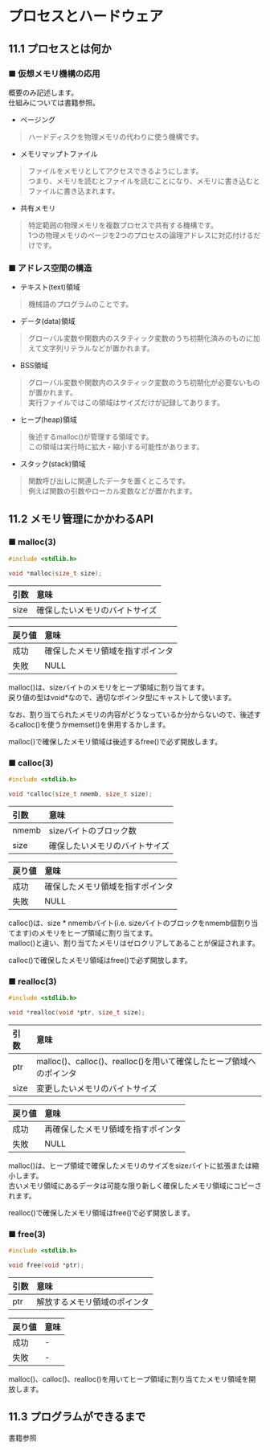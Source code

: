# プロセスとハードウェア
## 11.1 プロセスとは何か
### ■ 仮想メモリ機構の応用
概要のみ記述します。  
仕組みについては書籍参照。
- ページング
> ハードディスクを物理メモリの代わりに使う機構です。
- メモリマップトファイル
> ファイルをメモリとしてアクセスできるようにします。  
> つまり、メモリを読むとファイルを読むことになり、メモリに書き込むとファイルに書き込まれます。  
- 共有メモリ
> 特定範囲の物理メモリを複数プロセスで共有する機構です。  
> 1つの物理メモリのページを2つのプロセスの論理アドレスに対応付けるだけです。

### ■ アドレス空間の構造
- テキスト(text)領域
> 機械語のプログラムのことです。
- データ(data)領域
> グローバル変数や関数内のスタティック変数のうち初期化済みのものに加えて文字列リテラルなどが置かれます。
- BSS領域
> グローバル変数や関数内のスタティック変数のうち初期化が必要ないものが置かれます。  
> 実行ファイルではこの領域はサイズだけが記録してあります。
- ヒープ(heap)領域
> 後述するmalloc()が管理する領域です。  
> この領域は実行時に拡大・縮小する可能性があります。
- スタック(stack)領域
> 関数呼び出しに関連したデータを置くところです。  
> 例えば関数の引数やローカル変数などが置かれます。
## 11.2 メモリ管理にかかわるAPI
### ■ malloc(3)
```c
#include <stdlib.h>

void *malloc(size_t size);
```

|引数|意味|
|:---|:---|
|size|確保したいメモリのバイトサイズ|

|戻り値|意味|
|:---|:---|
|成功|確保したメモリ領域を指すポインタ|
|失敗|NULL|

malloc()は、sizeバイトのメモリをヒープ領域に割り当てます。  
戻り値の型はvoid\*なので、適切なポインタ型にキャストして使います。  
  
なお、割り当てられたメモリの内容がどうなっているか分からないので、後述するcalloc()を使うかmemset()を併用するかします。  
  
malloc()で確保したメモリ領域は後述するfree()で必ず開放します。

### ■ calloc(3)
```c
#include <stdlib.h>

void *calloc(size_t nmemb, size_t size);
```

|引数|意味|
|:---|:---|
|nmemb|sizeバイトのブロック数|
|size|確保したいメモリのバイトサイズ|

|戻り値|意味|
|:---|:---|
|成功|確保したメモリ領域を指すポインタ|
|失敗|NULL|

calloc()は、size \* nmembバイト(i.e. sizeバイトのブロックをnmemb個割り当てます)のメモリをヒープ領域に割り当てます。  
malloc()と違い、割り当てたメモリはゼロクリアしてあることが保証されます。  
  
calloc()で確保したメモリ領域はfree()で必ず開放します。

### ■ realloc(3)
```c
#include <stdlib.h>

void *realloc(void *ptr, size_t size);
```

|引数|意味|
|:---|:---|
|ptr|malloc()、calloc()、realloc()を用いて確保したヒープ領域へのポインタ|
|size|変更したいメモリのバイトサイズ|

|戻り値|意味|
|:---|:---|
|成功|再確保したメモリ領域を指すポインタ|
|失敗|NULL|

malloc()は、ヒープ領域で確保したメモリのサイズをsizeバイトに拡張または縮小します。  
古いメモリ領域にあるデータは可能な限り新しく確保したメモリ領域にコピーされます。  
  
realloc()で確保したメモリ領域はfree()で必ず開放します。

### ■ free(3)
```c
#include <stdlib.h>

void free(void *ptr);
```

|引数|意味|
|:---|:---|
|ptr|解放するメモリ領域のポインタ|

|戻り値|意味|
|:---|:---|
|成功|-|
|失敗|-|

malloc()、calloc()、realloc()を用いてヒープ領域に割り当てたメモリ領域を開放します。

## 11.3 プログラムができるまで
書籍参照
